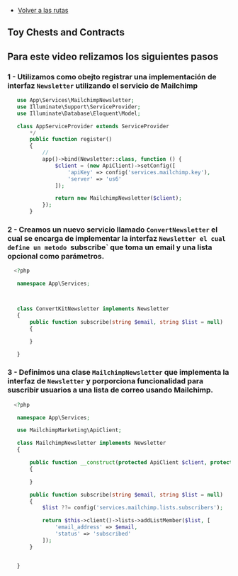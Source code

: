 - [Volver a las rutas](/Readme.md)

## Toy Chests and Contracts 

## Para este video relizamos los siguientes pasos

### 1 - Utilizamos como obejto registrar una implementación de interfaz `Newsletter` utilizando el servicio de Mailchimp

 ```php
    use App\Services\MailchimpNewsletter;
    use Illuminate\Support\ServiceProvider;
    use Illuminate\Database\Eloquent\Model;

    class AppServiceProvider extends ServiceProvider
        */
        public function register()
        {
            //
            app()->bind(Newsletter::class, function () {
                $client = (new ApiClient)->setConfig([
                    'apiKey' => config('services.mailchimp.key'),
                    'server' => 'us6'
                ]);

                return new MailchimpNewsletter($client);
            });
        }
```


### 2 - Creamos un nuevo servicio llamado `ConvertNewsletter` el cual se encarga de implementar la interfaz `Newsletter el cual define un metodo `subscribe` que toma un email y una lista opcional como parámetros.

 ```php
   <?php

    namespace App\Services;



    class ConvertKitNewsletter implements Newsletter
    {
        public function subscribe(string $email, string $list = null)
        {

        }

    }
   ```

### 3 - Definimos una clase `MailchimpNewsletter` que implementa la interfaz de `Newsletter` y  porporciona funcionalidad para suscribir usuarios a una lista de correo usando Mailchimp.

 ```php
   <?php

    namespace App\Services;

    use MailchimpMarketing\ApiClient;

    class MailchimpNewsletter implements Newsletter
    {

        public function __construct(protected ApiClient $client, protected string $foo), 
        {

        }

        public function subscribe(string $email, string $list = null)
        {
            $list ??= config('services.mailchimp.lists.subscribers');

            return $this->client()->lists->addListMember($list, [
                'email_address' => $email,
                'status' => 'subscribed'
            ]);
        }


    }
```


